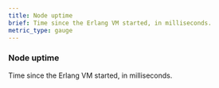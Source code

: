 ```yaml
---
title: Node uptime
brief: Time since the Erlang VM started, in milliseconds.
metric_type: gauge
---
```

### Node uptime

Time since the Erlang VM started, in milliseconds.
